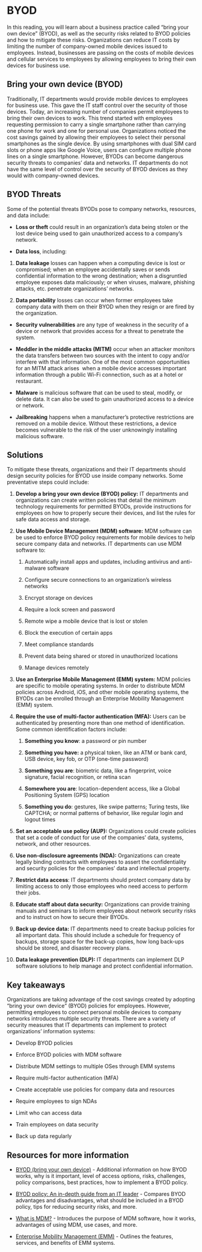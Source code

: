 
# BYOD

In this reading, you will learn about a business practice called “bring your own device” (BYOD), as well as the security risks related to BYOD policies and how to mitigate these risks. Organizations can reduce IT costs by limiting the number of company-owned mobile devices issued to employees. Instead, businesses are passing on the costs of mobile devices and cellular services to employees by allowing employees to bring their own devices for business use.  

## Bring your own device (BYOD)

Traditionally, IT departments would provide mobile devices to employees for business use. This gave the IT staff control over the security of those devices. Today, an increasing number of companies permit employees to bring their own devices to work. This trend started with employees requesting permission to carry a single smartphone rather than carrying one phone for work and one for personal use. Organizations noticed the cost savings gained by allowing their employees to select their personal smartphones as the single device. By using smartphones with dual SIM card slots or phone apps like Google Voice, users can configure multiple phone lines on a single smartphone. However, BYODs can become dangerous security threats to companies’ data and networks. IT departments do not have the same level of control over the security of BYOD devices as they would with company-owned devices.

## BYOD Threats

Some of the potential threats BYODs pose to company networks, resources, and data include:

- **Loss or theft** could result in an organization’s data being stolen or the lost device being used to gain unauthorized access to a company’s network.
    
- **Data loss**, including:
    

1. **Data leakage** losses can happen when a computing device is lost or compromised; when an employee accidentally saves or sends confidential information to the wrong destination; when a disgruntled employee exposes data maliciously; or when viruses, malware, phishing attacks, etc. penetrate organizations’ networks.   
    
2. **Data portability** losses can occur when former employees take company data with them on their BYOD when they resign or are fired by the organization. 
    

- **Security vulnerabilities** are any type of weakness in the security of a device or network that provides access for a threat to penetrate the system.
    
- **Meddler in the middle attacks (MITM)** occur when an attacker monitors the data transfers between two sources with the intent to copy and/or interfere with that information. One of the most common opportunities for an MITM attack arises  when a mobile device accesses important information through a public Wi-Fi connection, such as at a hotel or restaurant. 
    
- **Malware** is malicious software that can be used to steal, modify, or delete data. It can also be used to gain unauthorized access to a device or network.
    
- **Jailbreaking** happens when a manufacturer’s protective restrictions are removed on a mobile device. Without these restrictions, a device becomes vulnerable to the risk of the user unknowingly installing malicious software.
    

## Solutions

To mitigate these threats, organizations and their IT departments should design security policies for BYOD use inside company networks. Some preventative steps could include:

1. **Develop a bring your own device (BYOD) policy:** IT departments and organizations can create written policies that detail the minimum technology requirements for permitted BYODs, provide instructions for employees on how to properly secure their devices, and list the rules for safe data access and storage. 
    
2. **Use Mobile Device Management (MDM) software:** MDM software can be used to enforce BYOD policy requirements for mobile devices to help secure company data and networks. IT departments can use MDM software to: 
    
    1. Automatically install apps and updates, including antivirus and anti-malware software
        
    2. Configure secure connections to an organization’s wireless networks 
        
    3. Encrypt storage on devices
        
    4. Require a lock screen and password
        
    5. Remote wipe a mobile device that is lost or stolen
        
    6. Block the execution of certain apps
        
    7. Meet compliance standards
        
    8. Prevent data being shared or stored in unauthorized locations
        
    9. Manage devices remotely
        
3. **Use an Enterprise Mobile Management (EMM) system:** MDM policies are specific to mobile operating systems. In order to distribute MDM policies across Android, iOS, and other mobile operating systems, the BYODs can be enrolled through an Enterprise Mobility Management (EMM) system.
    
4. **Require the use of multi-factor authentication (MFA):** Users can be authenticated by presenting more than one method of identification. Some common identification factors include:
    
    1. **Something you know**: a password or pin number
        
    2. **Something you have:** a physical token, like an ATM or bank card, USB device, key fob, or OTP (one-time password)
        
    3. **Something you are**: biometric data, like a fingerprint, voice signature, facial recognition, or retina scan 
        
    4. **Somewhere you are**: location-dependent access, like a Global Positioning System (GPS) location
        
    5. **Something you do**: gestures, like swipe patterns; Turing tests, like CAPTCHA; or normal patterns of behavior, like regular login and logout times 
        
5. **Set an acceptable use policy (AUP):** Organizations could create policies that set a code of conduct for use of the companies’ data, systems, network, and other resources. 
    
6. **Use non-disclosure agreements (NDA):** Organizations can create legally binding contracts with employees to assert the confidentiality and security policies for the companies’ data and intellectual property. 
    
7. **Restrict data access**: IT departments should protect company data by limiting access to only those employees who need access to perform their jobs.  
    
8. **Educate staff about data security:** Organizations can provide training manuals and seminars to inform employees about network security risks and to instruct on how to secure their BYODs.
    
9. **Back up device data:** IT departments need to create backup policies for all important data. This should include a schedule for frequency of backups, storage space for the back-up copies, how long back-ups should be stored, and disaster recovery plans. 
    
10. **Data leakage prevention (DLP):** IT departments can implement DLP software solutions to help manage and protect confidential information. 
    

## Key takeaways

Organizations are taking advantage of the cost savings created by adopting “bring your own device” (BYOD) policies for employees. However, permitting employees to connect personal mobile devices to company networks introduces multiple security threats. There are a variety of security measures that IT departments can implement to protect organizations’ information systems:

- Develop BYOD policies
    
- Enforce BYOD policies with MDM software
    
- Distribute MDM settings to multiple OSes through EMM systems
    
- Require multi-factor authentication (MFA)
    
- Create acceptable use policies for company data and resources
    
- Require employees to sign NDAs
    
- Limit who can access data
    
- Train employees on data security
    
- Back up data regularly
    

## Resources for more information

- [BYOD (bring your own device)](https://www.techtarget.com/whatis/definition/BYOD-bring-your-own-device) - Additional information on how BYOD works, why is it important, level of access options, risks, challenges, policy comparisons, best practices, how to implement a BYOD policy.
    
- [BYOD policy: An in-depth guide from an IT leader](https://www.dialpad.com/blog/byod-policy/) - Compares BYOD advantages and disadvantages, what should be included in a BYOD policy, tips for reducing security risks, and more.
    
- [What is MDM?](https://www.manageengine.com/mobile-device-management/what-is-mdm.html) - Introduces the purpose of MDM software, how it works, advantages of using MDM, use cases, and more.
    
- [Enterprise Mobility Management (EMM)](https://www.manageengine.com/mobile-device-management/enterprise-mobility-management-emm.html?network=g&device=c&keyword=enterprise%20mobility%20management&campaignid=10047966928&creative=479014654278&matchtype=p&adposition=&placement=&adgroup=108476453023&targetid=kwd-10879221579&gclid=Cj0KCQjwkruVBhCHARIsACVIiOxm1_vkFiOK2IXWj2cw2f_7lJGQdIzjl9sn0nY9nl9i9_TKolc9i_IaAluCEALw_wcB) - Outlines the features, services, and benefits of EMM systems.